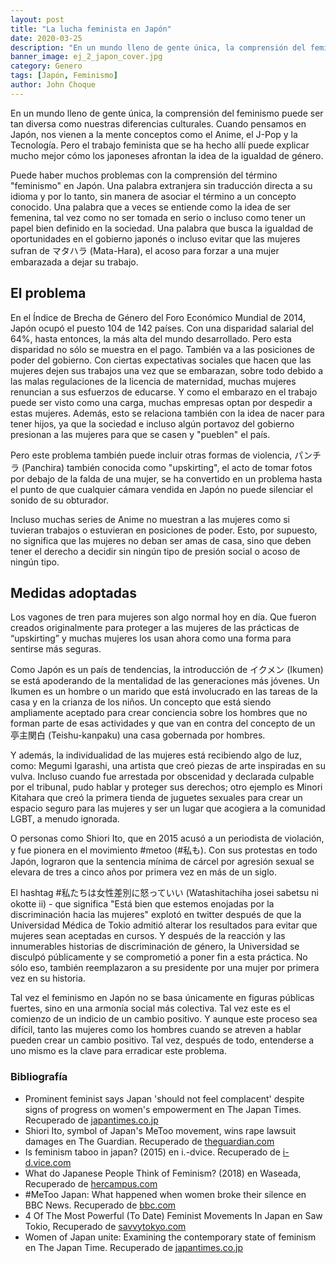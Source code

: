 ```yaml
---
layout: post
title: "La lucha feminista en Japón"
date: 2020-03-25
description: "En un mundo lleno de gente única, la comprensión del feminismo puede ser tan diversa como nuestras diferencias culturales. Cuando p..."
banner_image: ej_2_japon_cover.jpg
category: Genero
tags: [Japón, Feminismo]
author: John Choque
---
```

En un mundo lleno de gente única, la comprensión del feminismo puede ser tan diversa como nuestras diferencias culturales. Cuando pensamos en Japón, nos vienen a la mente conceptos como el Anime, el J-Pop y la Tecnología. Pero el trabajo feminista que se ha hecho allí puede explicar mucho mejor cómo los japoneses afrontan la idea de la igualdad de género.

Puede haber muchos problemas con la comprensión del término "feminismo" en Japón. Una palabra extranjera sin traducción directa a su idioma y por lo tanto, sin manera de asociar el término a un concepto conocido. Una palabra que a veces se entiende como la idea de ser femenina, tal vez como no ser tomada en serio o incluso como tener un papel bien definido en la sociedad. Una palabra que busca la igualdad de oportunidades en el gobierno japonés o incluso evitar que las mujeres sufran de マタハラ (Mata-Hara), el acoso para forzar a una mujer embarazada a dejar su trabajo.

## El problema
En el Índice de Brecha de Género del Foro Económico Mundial de 2014, Japón ocupó el puesto 104 de 142 países. Con una disparidad salarial del 64%, hasta entonces, la más alta del mundo desarrollado. Pero esta disparidad no sólo se muestra en el pago. También va a las posiciones de poder del gobierno. Con ciertas expectativas sociales que hacen que las mujeres dejen sus trabajos una vez que se embarazan, sobre todo debido a las malas regulaciones de la licencia de maternidad, muchas mujeres renuncian a sus esfuerzos de educarse. Y como el embarazo en el trabajo puede ser visto como una carga, muchas empresas optan por despedir a estas mujeres. Además, esto se relaciona también con la idea de nacer para tener hijos, ya que la sociedad e incluso algún portavoz del gobierno presionan a las mujeres para que se casen y "pueblen" el país.

Pero este problema también puede incluir otras formas de violencia, パンチラ (Panchira) también conocida como "upskirting", el acto de tomar fotos por debajo de la falda de una mujer, se ha convertido en un problema hasta el punto de que cualquier cámara vendida en Japón no puede silenciar el sonido de su obturador.

Incluso muchas series de Anime no muestran a las mujeres como si tuvieran trabajos o estuvieran en posiciones de poder. Esto, por supuesto, no significa que las mujeres no deban ser amas de casa, sino que deben tener el derecho a decidir sin ningún tipo de presión social o acoso de ningún tipo.

## Medidas adoptadas
Los vagones de tren para mujeres son algo normal hoy en día. Que fueron creados originalmente para proteger a las mujeres de las prácticas de “upskirting” y muchas mujeres los usan ahora como una forma para sentirse más seguras.

Como Japón es un país de tendencias, la introducción de イクメン (Ikumen) se está apoderando de la mentalidad de las generaciones más jóvenes. Un Ikumen es un hombre o un marido que está involucrado en las tareas de la casa y en la crianza de los niños. Un concepto que está siendo ampliamente aceptado para crear conciencia sobre los hombres que no forman parte de esas actividades y que van en contra del concepto de un 亭主関白 (Teishu-kanpaku) una casa gobernada por hombres.

Y además, la individualidad de las mujeres está recibiendo algo de luz, como: Megumi Igarashi, una artista que creó piezas de arte inspiradas en su vulva. Incluso cuando fue arrestada por obscenidad y declarada culpable por el tribunal, pudo hablar y proteger sus derechos; otro ejemplo es Minori Kitahara que creó la primera tienda de juguetes sexuales para crear un espacio seguro para las mujeres y ser un lugar que acogiera a la comunidad LGBT, a menudo ignorada.

O personas como Shiori Ito, que en 2015 acusó a un periodista de violación, y fue pionera en el movimiento #metoo (#私も). Con sus protestas en todo Japón, lograron que la sentencia mínima de cárcel por agresión sexual se elevara de tres a cinco años por primera vez en más de un siglo.

El hashtag #私たちは女性差別に怒っていい (Watashitachiha josei sabetsu ni okotte ii) - que significa "Está bien que estemos enojadas por la discriminación hacia las mujeres" explotó en twitter después de que la Universidad Médica de Tokio admitió alterar los resultados para evitar que mujeres sean aceptadas en cursos. Y después de la reacción y las innumerables historias de discriminación de género, la Universidad se disculpó públicamente y se comprometió a poner fin a esta práctica. No sólo eso, también reemplazaron a su presidente por una mujer por primera vez en su historia.

Tal vez el feminismo en Japón no se basa únicamente en figuras públicas fuertes, sino en una armonía social más colectiva. Tal vez este es el comienzo de un indicio de un cambio positivo. Y aunque este proceso sea difícil, tanto las mujeres como los hombres cuando se atreven a hablar pueden crear un cambio positivo. Tal vez, después de todo, entenderse a uno mismo es la clave para erradicar este problema.

### Bibliografía 
- Prominent feminist says Japan 'should not feel complacent' despite signs of progress on women's empowerment en The Japan Times. Recuperado de <a href="https://www.japantimes.co.jp/news/2019/07/23/national/social-issues/prominent-feminist-says-japan-not-feel-complacent-despite-signs-progress-womens-empowerment/#.Xnl0pt-YVhF" target="_blank">japantimes.co.jp</a>
- Shiori Ito, symbol of Japan's MeToo movement, wins rape lawsuit damages en The Guardian. Recuperado de <a href="https://www.theguardian.com/world/2019/dec/18/shiori-ito-symbol-of-japans-metoo-movement-wins-lawsuit-damages" target="_blank">theguardian.com</a>
- Is feminism taboo in japan? (2015) en i.-dvice. Recuperado de <a href="https://i-d.vice.com/en_us/article/gygk5m/is-feminism-taboo-in-japans" target="_blank">i-d.vice.com</a>
- What do Japanese People Think of Feminism? (2018) en Waseada, Recuperado de <a href="https://www.hercampus.com/school/waseda/what-do-japanese-people-think-feminism" target="_blank">hercampus.com</a>
- #MeToo Japan: What happened when women broke their silence en BBC News. Recuperado de <a href="https://www.bbc.com/news/world-asia-43721227" target="_blank">bbc.com</a>
- 4 Of The Most Powerful (To Date) Feminist Movements In Japan en Saw Tokio, Recuperado de <a href="https://savvytokyo.com/4-of-the-most-powerful-to-date-feminist-movements-in-japan/" target="_blank">savvytokyo.com</a>
- Women of Japan unite: Examining the contemporary state of feminism en The Japan Time. Recuperado de <a href="https://www.japantimes.co.jp/life/2015/10/03/lifestyle/women-japan-unite-examining-contemporary-state-feminism/#.Xnl0pt-YVhF" target="_blank">japantimes.co.jp</a>
